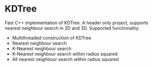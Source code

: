 # KDTree

Fast C++ implementation of KDTree. A header only project, supports nearest neighbour search in 2D and 3D.
Supported functionality:
- Multithreaded construction of KDTree
- Nearest neighbour search
- K-Nearest neighbour search
- K-Nearest neighbour search within radius squared
- All nearest neighbour search within radius squared
